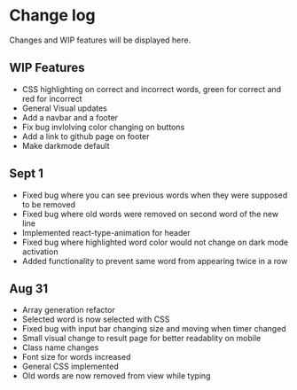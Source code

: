 # Change log

Changes and WIP features will be displayed here.

## WIP Features

- CSS highlighting on correct and incorrect words, green for correct and red for incorrect
- General Visual updates
- Add a navbar and a footer
- Fix bug invlolving color changing on buttons
- Add a link to github page on footer
- Make darkmode default

## Sept 1

- Fixed bug where you can see previous words when they were supposed to be removed
- Fixed bug where old words were removed on second word of the new line
- Implemented react-type-animation for header
- Fixed bug where highlighted word color would not change on dark mode activation
- Added functionality to prevent same word from appearing twice in a row 

## Aug 31

- Array generation refactor
- Selected word is now selected with CSS
- Fixed bug with input bar changing size and moving when timer changed
- Small visual change to result page for better readablity on mobile
- Class name changes
- Font size for words increased
- General CSS implemented
- Old words are now removed from view while typing
